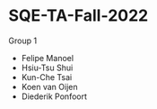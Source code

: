# SQE-TA-Fall-2022

Group 1
 - Felipe Manoel
 - Hsiu-Tsu Shui
 - Kun-Che Tsai
 - Koen van Oijen
 - Diederik Ponfoort
